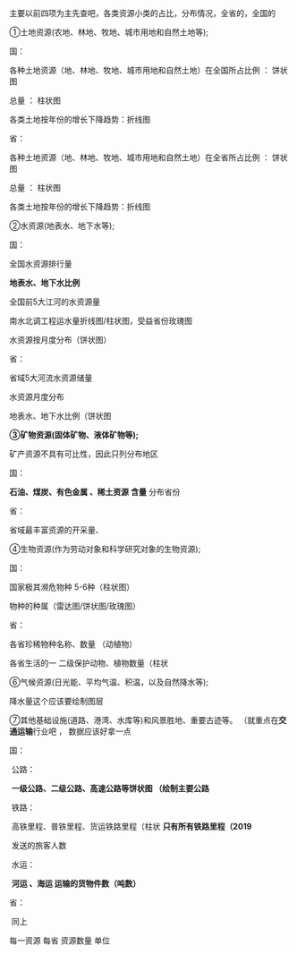 主要以前四项为主先查吧，各类资源小类的占比，分布情况，全省的，全国的

①土地资源(农地、林地、牧地、城市用地和自然土地等);

国：

各种土地资源（地、林地、牧地、城市用地和自然土地）在全国所占比例 ： 饼状图

总量 ： 柱状图

各类土地按年份的增长下降趋势：折线图



省：

各种土地资源（地、林地、牧地、城市用地和自然土地）在全省所占比例 ： 饼状图

总量 ： 柱状图

各类土地按年份的增长下降趋势：折线图



②水资源(地表水、地下水等);

国：

全国水资源排行量

**地表水、地下水比例**

全国前5大江河的水资源量

南水北调工程运水量折线图/柱状图，受益省份玫瑰图

水资源按月度分布（饼状图）



省：

省域5大河流水资源储量

水资源月度分布

地表水、地下水比例（饼状图





**③矿物资源(固体矿物、液体矿物等);**

矿产资源不具有可比性，因此只列分布地区  

国：

**石油、煤炭、有色金属 、稀土资源**   **含量** 分布省份



省：

省域最丰富资源的开采量、





④生物资源(作为劳动对象和科学研究对象的生物资源);

国：

国家极其濒危物种 5-6种（柱状图）

物种的种属（雷达图/饼状图/玫瑰图）

省：

各省珍稀物种名称、数量 （动植物）

各省生活的一 二级保护动物、植物数量（柱状



⑥气候资源(日光能、平均气温、积温，以及自然降水等);

降水量这个应该要绘制图层



⑦其他基础设施(道路、港湾、水库等)和风景胜地、重要古迹等。  （就重点在**交通运输**行业吧 ， 数据应该好拿一点

国：

​	公路：

​		**一级公路、二级公路、高速公路等饼状图  （绘制主要公路**

​	铁路：

​		高铁里程、普铁里程、货运铁路里程（柱状   **只有所有铁路里程（2019**

​		发送的旅客人数

​	水运：

​		**河运 、海运 运输的货物件数（吨数）**

省：

​	同上











每一资源 每省 资源数量 单位